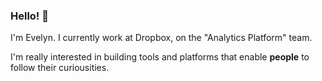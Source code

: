 ### Hello! 👋

I'm Evelyn. I currently work at Dropbox, on the "Analytics Platform" team.

I'm really interested in building tools and platforms that enable **people** to follow their curiousities. 

<!--
**eveninglily/eveninglily** is a ✨ _special_ ✨ repository because its `README.md` (this file) appears on your GitHub profile.

Here are some ideas to get you started:

- 🔭 I’m currently working on ...
- 🌱 I’m currently learning ...
- 👯 I’m looking to collaborate on ...
- 🤔 I’m looking for help with ...
- 💬 Ask me about ...
- 📫 How to reach me: ...
- 😄 Pronouns: ...
- ⚡ Fun fact: ...
-->
